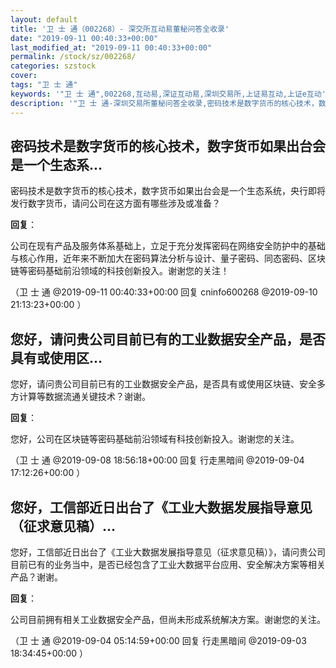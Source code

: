 ```yaml
---
layout: default
title: '卫 士 通（002268）- 深交所互动易董秘问答全收录'
date: "2019-09-11 00:40:33+00:00"
last_modified_at: "2019-09-11 00:40:33+00:00"
permalink: /stock/sz/002268/
categories: szstock
cover: 
tags: "卫 士 通"
keywords: '"卫 士 通",002268,互动易,深证互动易,深圳交易所,上证易互动,上证e互动'
description: '"卫 士 通-深圳交易所董秘问答全收录,密码技术是数字货币的核心技术，数字货币如果出台会是一个生态系统，央行即将发行数字货币，请问公司在这方面有哪些涉及或准备？"'
---
```


## 密码技术是数字货币的核心技术，数字货币如果出台会是一个生态系...

密码技术是数字货币的核心技术，数字货币如果出台会是一个生态系统，央行即将发行数字货币，请问公司在这方面有哪些涉及或准备？

**回复**：

公司在现有产品及服务体系基础上，立足于充分发挥密码在网络安全防护中的基础与核心作用，近年来不断加大在密码算法分析与设计、量子密码、同态密码、区块链等密码基础前沿领域的科技创新投入。谢谢您的关注！ 

（卫 士 通  @2019-09-11 00:40:33+00:00 回复 cninfo600268  @2019-09-10 21:13:23+00:00 ）

## 您好，请问贵公司目前已有的工业数据安全产品，是否具有或使用区...

您好，请问贵公司目前已有的工业数据安全产品，是否具有或使用区块链、安全多方计算等数据流通关键技术？谢谢。

**回复**：

您好，公司在区块链等密码基础前沿领域有科技创新投入。谢谢您的关注。 

（卫 士 通  @2019-09-08 18:56:18+00:00 回复 行走黑暗间  @2019-09-04 17:12:26+00:00 ）

## 您好，工信部近日出台了《工业大数据发展指导意见（征求意见稿）...

您好，工信部近日出台了《工业大数据发展指导意见（征求意见稿）》，请问贵公司目前已有的业务当中，是否已经包含了工业大数据平台应用、安全解决方案等相关产品？谢谢。

**回复**：

公司目前拥有相关工业数据安全产品，但尚未形成系统解决方案。谢谢您的关注。 

（卫 士 通  @2019-09-04 05:14:59+00:00 回复 行走黑暗间  @2019-09-03 18:34:45+00:00 ）

